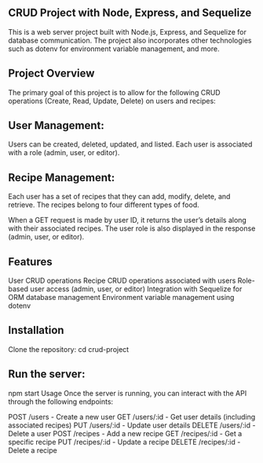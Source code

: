 ## CRUD Project with Node, Express, and Sequelize
This is a web server project built with Node.js, Express, and Sequelize for database communication. The project also incorporates other technologies such as dotenv for environment variable management, and more.

## Project Overview 
The primary goal of this project is to allow for the following CRUD operations (Create, Read, Update, Delete) on users and recipes:

## User Management:
Users can be created, deleted, updated, and listed. Each user is associated with a role (admin, user, or editor).

## Recipe Management:
Each user has a set of recipes that they can add, modify, delete, and retrieve. The recipes belong to four different types of food.

When a GET request is made by user ID, it returns the user’s details along with their associated recipes.
The user role is also displayed in the response (admin, user, or editor).

## Features
User CRUD operations
Recipe CRUD operations associated with users
Role-based user access (admin, user, or editor)
Integration with Sequelize for ORM database management
Environment variable management using dotenv

## Installation
Clone the repository:
cd crud-project

## Run the server:
npm start
Usage
Once the server is running, you can interact with the API through the following endpoints:

POST /users - Create a new user
GET /users/:id - Get user details (including associated recipes)
PUT /users/:id - Update user details
DELETE /users/:id - Delete a user
POST /recipes - Add a new recipe
GET /recipes/:id - Get a specific recipe
PUT /recipes/:id - Update a recipe
DELETE /recipes/:id - Delete a recipe
